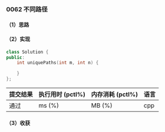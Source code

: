 ### 0062 不同路径

#### （1）思路

#### （2）实现

```cpp
class Solution {
public:
    int uniquePaths(int m, int n) {

    }
};
```

| 提交结果 | 执行用时 (pctl%) | 内存消耗 (pctl%) | 语言 |
|:---------|:-----------------|:-----------------|:-----|
| 通过     |  ms (%)   |  MB (%)  | cpp  |

#### （3）收获
